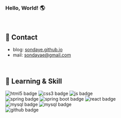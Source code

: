 ### Hello, World! 🌎
<br>

## 🍋 Contact
- blog: [sondaye.github.io](https://sondaye.github.io)
- mail: sondayae@gmail.com
<br>

## 🚩 Learning & Skill
![html5 badge](https://img.shields.io/badge/HTML5-E34F26?style=flat-square&logo=HTML5&logoColor=white)
![css3 badge](https://img.shields.io/badge/CSS3-1572B6?style=flat-square&logo=CSS3&logoColor=white)
![js badge](https://img.shields.io/badge/JavaScript-F7DF1E?style=flat-square&logo=JavaScript&logoColor=black)
<br>
![spring badge](https://img.shields.io/badge/Spring-6DB33F?style=flat-square&logo=Spring&logoColor=white)
![spring boot badge](https://img.shields.io/badge/SpringBoot-6DB33F?style=flat-square&logo=SpringBoot&logoColor=white)
![react badge](https://img.shields.io/badge/React-61DAFB?style=flat-square&logo=React&logoColor=white)
<br>
![mysql badge](https://img.shields.io/badge/MySQL-4479A1?style=flat-square&logo=MySQL&logoColor=white)
![mysql badge](https://img.shields.io/badge/Oracle-F80000?style=flat-square&logo=Oracle&logoColor=white)
<br>
![github badge](https://img.shields.io/badge/GitHub-181717?style=flat-square&logo=GitHub&logoColor=white)

